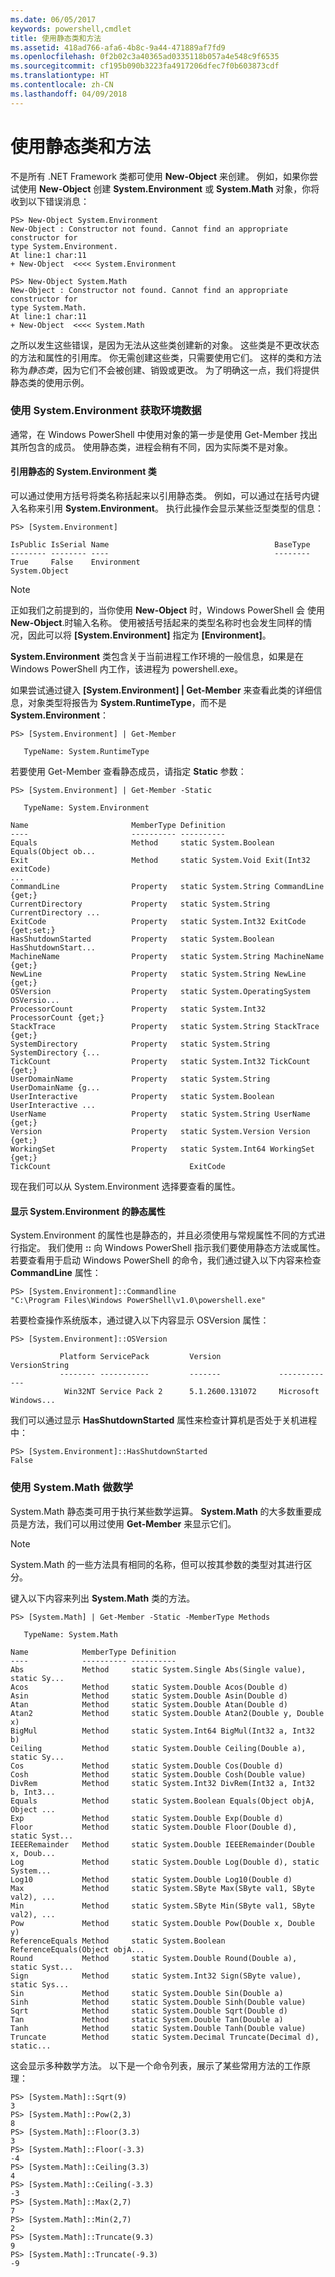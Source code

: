 ```yaml
---
ms.date: 06/05/2017
keywords: powershell,cmdlet
title: 使用静态类和方法
ms.assetid: 418ad766-afa6-4b8c-9a44-471889af7fd9
ms.openlocfilehash: 0f2b02c3a40365ad0335118b057a4e548c9f6535
ms.sourcegitcommit: cf195b090b3223fa4917206dfec7f0b603873cdf
ms.translationtype: HT
ms.contentlocale: zh-CN
ms.lasthandoff: 04/09/2018
---
```

# <a name="using-static-classes-and-methods"></a>使用静态类和方法
不是所有 .NET Framework 类都可使用 **New-Object** 来创建。 例如，如果你尝试使用 **New-Object** 创建 **System.Environment** 或 **System.Math** 对象，你将收到以下错误消息：

```
PS> New-Object System.Environment
New-Object : Constructor not found. Cannot find an appropriate constructor for
type System.Environment.
At line:1 char:11
+ New-Object  <<<< System.Environment

PS> New-Object System.Math
New-Object : Constructor not found. Cannot find an appropriate constructor for
type System.Math.
At line:1 char:11
+ New-Object  <<<< System.Math
```

之所以发生这些错误，是因为无法从这些类创建新的对象。 这些类是不更改状态的方法和属性的引用库。 你无需创建这些类，只需要使用它们。 这样的类和方法称为*静态类*，因为它们不会被创建、销毁或更改。 为了明确这一点，我们将提供静态类的使用示例。

### <a name="getting-environment-data-with-systemenvironment"></a>使用 System.Environment 获取环境数据
通常，在 Windows PowerShell 中使用对象的第一步是使用 Get-Member 找出其所包含的成员。 使用静态类，进程会稍有不同，因为实际类不是对象。

#### <a name="referring-to-the-static-systemenvironment-class"></a>引用静态的 System.Environment 类
可以通过使用方括号将类名称括起来以引用静态类。 例如，可以通过在括号内键入名称来引用 **System.Environment**。 执行此操作会显示某些泛型类型的信息：

```
PS> [System.Environment]

IsPublic IsSerial Name                                     BaseType
-------- -------- ----                                     --------
True     False    Environment                              System.Object
```

> [!NOTE]
> 正如我们之前提到的，当你使用 **New-Object** 时，Windows PowerShell 会 使用 **New-Object**.时输入名称。 使用被括号括起来的类型名称时也会发生同样的情况，因此可以将 **\[System.Environment]** 指定为 **\[Environment]**。

**System.Environment** 类包含关于当前进程工作环境的一般信息，如果是在 Windows PowerShell 内工作，该进程为 powershell.exe。

如果尝试通过键入 **\[System.Environment] | Get-Member** 来查看此类的详细信息，对象类型将报告为 **System.RuntimeType**，而不是 **System.Environment**：

```
PS> [System.Environment] | Get-Member

   TypeName: System.RuntimeType
```

若要使用 Get-Member 查看静态成员，请指定 **Static** 参数：

```
PS> [System.Environment] | Get-Member -Static

   TypeName: System.Environment

Name                       MemberType Definition
----                       ---------- ----------
Equals                     Method     static System.Boolean Equals(Object ob...
Exit                       Method     static System.Void Exit(Int32 exitCode)
...
CommandLine                Property   static System.String CommandLine {get;}
CurrentDirectory           Property   static System.String CurrentDirectory ...
ExitCode                   Property   static System.Int32 ExitCode {get;set;}
HasShutdownStarted         Property   static System.Boolean HasShutdownStart...
MachineName                Property   static System.String MachineName {get;}
NewLine                    Property   static System.String NewLine {get;}
OSVersion                  Property   static System.OperatingSystem OSVersio...
ProcessorCount             Property   static System.Int32 ProcessorCount {get;}
StackTrace                 Property   static System.String StackTrace {get;}
SystemDirectory            Property   static System.String SystemDirectory {...
TickCount                  Property   static System.Int32 TickCount {get;}
UserDomainName             Property   static System.String UserDomainName {g...
UserInteractive            Property   static System.Boolean UserInteractive ...
UserName                   Property   static System.String UserName {get;}
Version                    Property   static System.Version Version {get;}
WorkingSet                 Property   static System.Int64 WorkingSet {get;}
TickCount                               ExitCode
```

现在我们可以从 System.Environment 选择要查看的属性。

#### <a name="displaying-static-properties-of-systemenvironment"></a>显示 System.Environment 的静态属性

System.Environment 的属性也是静态的，并且必须使用与常规属性不同的方式进行指定。 我们使用 **::** 向 Windows PowerShell 指示我们要使用静态方法或属性。 若要查看用于启动 Windows PowerShell 的命令，我们通过键入以下内容来检查 **CommandLine** 属性：

```
PS> [System.Environment]::Commandline
"C:\Program Files\Windows PowerShell\v1.0\powershell.exe"
```

若要检查操作系统版本，通过键入以下内容显示 OSVersion 属性：

```
PS> [System.Environment]::OSVersion

           Platform ServicePack         Version             VersionString
           -------- -----------         -------             -------------
            Win32NT Service Pack 2      5.1.2600.131072     Microsoft Windows...
```

我们可以通过显示 **HasShutdownStarted** 属性来检查计算机是否处于关机进程中：

```
PS> [System.Environment]::HasShutdownStarted
False
```

### <a name="doing-math-with-systemmath"></a>使用 System.Math 做数学

System.Math 静态类可用于执行某些数学运算。 **System.Math** 的大多数重要成员是方法，我们可以用过使用 **Get-Member** 来显示它们。

> [!NOTE]
> System.Math 的一些方法具有相同的名称，但可以按其参数的类型对其进行区分。

键入以下内容来列出 **System.Math** 类的方法。

```
PS> [System.Math] | Get-Member -Static -MemberType Methods

   TypeName: System.Math

Name            MemberType Definition
----            ---------- ----------
Abs             Method     static System.Single Abs(Single value), static Sy...
Acos            Method     static System.Double Acos(Double d)
Asin            Method     static System.Double Asin(Double d)
Atan            Method     static System.Double Atan(Double d)
Atan2           Method     static System.Double Atan2(Double y, Double x)
BigMul          Method     static System.Int64 BigMul(Int32 a, Int32 b)
Ceiling         Method     static System.Double Ceiling(Double a), static Sy...
Cos             Method     static System.Double Cos(Double d)
Cosh            Method     static System.Double Cosh(Double value)
DivRem          Method     static System.Int32 DivRem(Int32 a, Int32 b, Int3...
Equals          Method     static System.Boolean Equals(Object objA, Object ...
Exp             Method     static System.Double Exp(Double d)
Floor           Method     static System.Double Floor(Double d), static Syst...
IEEERemainder   Method     static System.Double IEEERemainder(Double x, Doub...
Log             Method     static System.Double Log(Double d), static System...
Log10           Method     static System.Double Log10(Double d)
Max             Method     static System.SByte Max(SByte val1, SByte val2), ...
Min             Method     static System.SByte Min(SByte val1, SByte val2), ...
Pow             Method     static System.Double Pow(Double x, Double y)
ReferenceEquals Method     static System.Boolean ReferenceEquals(Object objA...
Round           Method     static System.Double Round(Double a), static Syst...
Sign            Method     static System.Int32 Sign(SByte value), static Sys...
Sin             Method     static System.Double Sin(Double a)
Sinh            Method     static System.Double Sinh(Double value)
Sqrt            Method     static System.Double Sqrt(Double d)
Tan             Method     static System.Double Tan(Double a)
Tanh            Method     static System.Double Tanh(Double value)
Truncate        Method     static System.Decimal Truncate(Decimal d), static...
```

这会显示多种数学方法。 以下是一个命令列表，展示了某些常用方法的工作原理：

```
PS> [System.Math]::Sqrt(9)
3
PS> [System.Math]::Pow(2,3)
8
PS> [System.Math]::Floor(3.3)
3
PS> [System.Math]::Floor(-3.3)
-4
PS> [System.Math]::Ceiling(3.3)
4
PS> [System.Math]::Ceiling(-3.3)
-3
PS> [System.Math]::Max(2,7)
7
PS> [System.Math]::Min(2,7)
2
PS> [System.Math]::Truncate(9.3)
9
PS> [System.Math]::Truncate(-9.3)
-9
```